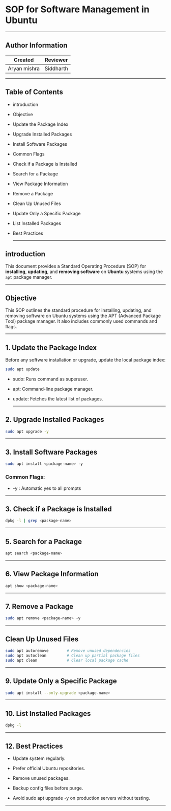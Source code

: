 # SOP for Software Management in Ubuntu

---
## Author Information

| Created | Reviewer |
|---------|----------|
 Aryan mishra | Siddharth
 
 ---
 ## Table of Contents
   - introduction
   - Objective
   - Update the Package Index
   - Upgrade Installed Packages
   - Install Software Packages
   - Common Flags
   - Check if a Package is Installed
   - Search for a Package
   - View Package Information
   - Remove a Package
   - Clean Up Unused Files
   - Update Only a Specific Package
   - List Installed Packages
   - Best Practices

     ---
    
 ## introduction
This document provides a Standard Operating Procedure (SOP) for **installing**, **updating**, and **removing software** on **Ubuntu** systems using the `apt` package manager.

---

## Objective

This SOP outlines the standard procedure for installing, updating, and removing software on Ubuntu systems using the APT (Advanced Package Tool) package manager. It also includes commonly used commands and flags.

---

## 1. Update the Package Index

Before any software installation or upgrade, update the local package index:

```bash
sudo apt update
```
- sudo: Runs command as superuser.

- apt: Command-line package manager.

- update: Fetches the latest list of packages.

  ---
## 2. Upgrade Installed Packages
```bash
sudo apt upgrade -y
```
---
## 3. Install Software Packages
```bash
sudo apt install <package-name> -y
```
### Common Flags:

- -y :  Automatic yes to all prompts

 ---
## 3. Check if a Package is Installed
```bash
dpkg -l | grep <package-name>
```
---
 
 ## 5. Search for a Package
 ```bash
apt search <package-name>
```
---
##  6. View Package Information
```bash
apt show <package-name>
```
---
##  7. Remove a Package
```bash
sudo apt remove <package-name> -y
```
---
## Clean Up Unused Files
```bash
sudo apt autoremove        # Remove unused dependencies
sudo apt autoclean         # Clean up partial package files
sudo apt clean             # Clear local package cache
```
---
## 9. Update Only a Specific Package
```bash
sudo apt install --only-upgrade <package-name>
```
---
## 10. List Installed Packages
```bash
dpkg -l
```
---

## 12. Best Practices
- Update system regularly.

- Prefer official Ubuntu repositories.

- Remove unused packages.

- Backup config files before purge.

- Avoid sudo apt upgrade -y on production servers without testing.
---
